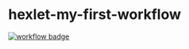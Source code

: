 # hexlet-my-first-workflow
[![workflow badge](https://github.com/darya-strek/hexlet-my-first-workflow/blob/main/.github/workflows/hello-world.yml/badge.svg)](https://github.com/darya-strek/hexlet-my-first-workflow/blob/main/.github/workflows/hello-world.yml)

